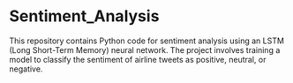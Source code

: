 # Sentiment_Analysis
This repository contains Python code for sentiment analysis using an LSTM (Long Short-Term Memory) neural network. The project involves training a model to classify the sentiment of airline tweets as positive, neutral, or negative.
